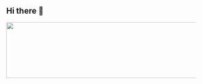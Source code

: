 ## Hi there 👋

<a href="https://github.com/devxb/gitanimals">
  <img
    src="https://render.gitanimals.org/lines/sueroku?pet-id=603557478038724291"
    width="900"
    height="150"
  />
</a>
  

<!--
**sueroku/sueroku** is a ✨ _special_ ✨ repository because its `README.md` (this file) appears on your GitHub profile.

Here are some ideas to get you started:

- 🔭 I’m currently working on ...
- 🌱 I’m currently learning ...
- 👯 I’m looking to collaborate on ...
- 🤔 I’m looking for help with ...
- 💬 Ask me about ...
- 📫 How to reach me: ...
- 😄 Pronouns: ...
- ⚡ Fun fact: ...
-->
